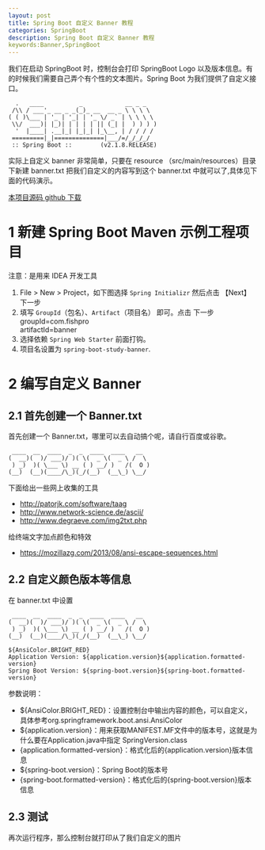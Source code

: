 ```yaml
---
layout: post
title: Spring Boot 自定义 Banner 教程
categories: SpringBoot
description: Spring Boot 自定义 Banner 教程
keywords:Banner,SpringBoot
---
```


我们在启动 SpringBoot 时，控制台会打印 SpringBoot Logo 以及版本信息。有的时候我们需要自己弄个有个性的文本图片。Spring Boot 为我们提供了自定义接口。
```
  .   ____          _            __ _ _
 /\\ / ___'_ __ _ _(_)_ __  __ _ \ \ \ \
( ( )\___ | '_ | '_| | '_ \/ _` | \ \ \ \
 \\/  ___)| |_)| | | | | || (_| |  ) ) ) )
  '  |____| .__|_| |_|_| |_\__, | / / / /
 =========|_|==============|___/=/_/_/_/
 :: Spring Boot ::        (v2.1.8.RELEASE)
```
实际上自定义 banner 非常简单，只要在 resource （src/main/resources）目录下新建 banner.txt 把我们自定义的内容写到这个 banner.txt 中就可以了,具体见下面的代码演示。


[本项目源码 github 下载 ](https://github.com/fishpro/spring-boot-study/tree/master/spring-boot-study-banner)


# 1 新建 Spring Boot Maven 示例工程项目

注意：是用来 IDEA 开发工具
1. File > New > Project，如下图选择 `Spring Initializr` 然后点击 【Next】下一步
2. 填写 `GroupId`（包名）、`Artifact`（项目名） 即可。点击 下一步
    groupId=com.fishpro   
    artifactId=banner
3. 选择依赖 `Spring Web Starter` 前面打钩。
4. 项目名设置为 `spring-boot-study-banner`.

# 2 编写自定义 Banner
## 2.1 首先创建一个 Banner.txt 
首先创建一个 Banner.txt，哪里可以去自动搞个呢，请自行百度或谷歌。
```
 ____  __  ____  _  _  ____  ____   __  
(  __)(  )/ ___)/ )( \(  _ \(  _ \ /  \ 
 ) _)  )( \___ \) __ ( ) __/ )   /(  O )
(__)  (__)(____/\_)(_/(__)  (__\_) \__/ 

```

下面给出一些网上收集的工具
- http://patorjk.com/software/taag
- http://www.network-science.de/ascii/
- http://www.degraeve.com/img2txt.php

给终端文字加点颜色和特效
- https://mozillazg.com/2013/08/ansi-escape-sequences.html

## 2.2 自定义颜色版本等信息
在 banner.txt 中设置
```
 ____  __  ____  _  _  ____  ____   __
(  __)(  )/ ___)/ )( \(  _ \(  _ \ /  \
 ) _)  )( \___ \) __ ( ) __/ )   /(  O )
(__)  (__)(____/\_)(_/(__)  (__\_) \__/

${AnsiColor.BRIGHT_RED}
Application Version: ${application.version}${application.formatted-version}
Spring Boot Version: ${spring-boot.version}${spring-boot.formatted-version}
```
参数说明：
- ${AnsiColor.BRIGHT_RED}：设置控制台中输出内容的颜色，可以自定义，具体参考org.springframework.boot.ansi.AnsiColor
- ${application.version}：用来获取MANIFEST.MF文件中的版本号，这就是为什么要在Application.java中指定 SpringVersion.class
- {application.formatted-version}：格式化后的{application.version}版本信息
- ${spring-boot.version}：Spring Boot的版本号
- {spring-boot.formatted-version}：格式化后的{spring-boot.version}版本信息

## 2.3 测试
再次运行程序，那么控制台就打印从了我们自定义的图片


